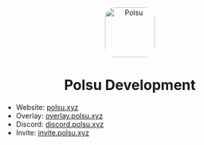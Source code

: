 <div align="center">

<img src="https://assets.polsu.xyz/polsu/polsu.png" alt="Polsu" width="100" height="100" style="border-radius:20px"/>

# Polsu Development

</div>

- Website: [polsu.xyz](https://polsu.xyz)
- Overlay: [overlay.polsu.xyz](https://overlay.polsu.xyz)
- Discord: [discord.polsu.xyz](https://discord.polsu.xyz)
- Invite: [invite.polsu.xyz](https://invite.polsu.xyz)
